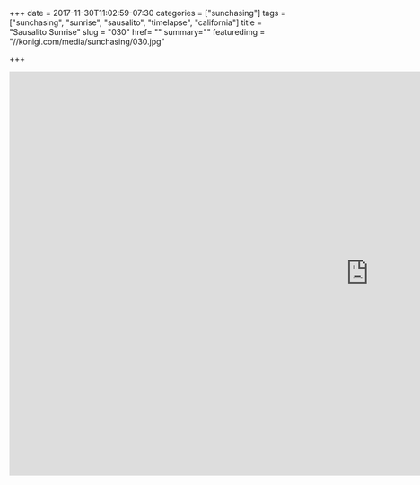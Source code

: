 +++
date = 2017-11-30T11:02:59-07:30
categories = ["sunchasing"]
tags = ["sunchasing", "sunrise", "sausalito", "timelapse", "california"]
title = "Sausalito Sunrise"
slug = "030"
href= ""
summary=""
featuredimg = "//konigi.com/media/sunchasing/030.jpg"

+++

<div class="video">
<iframe width="1280" height="720" src="https://www.youtube.com/embed/ks_4GI9pr4c" frameborder="0" allow="accelerometer; autoplay; encrypted-media; gyroscope; picture-in-picture" allowfullscreen></iframe>
</div>